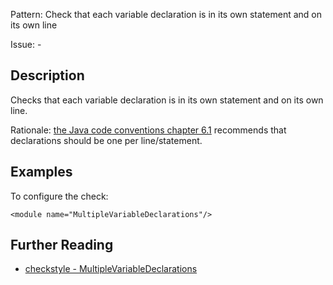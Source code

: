 Pattern: Check that each variable declaration is in its own statement and on its own line

Issue: -

## Description

Checks that each variable declaration is in its own statement and on its own line. 

Rationale: [the Java code conventions chapter 6.1](http://www.oracle.com/technetwork/java/javase/documentation/codeconventions-141270.html#2992) recommends that declarations should be one per line/statement. 

## Examples

To configure the check: 
    
    
    <module name="MultipleVariableDeclarations"/>

## Further Reading

* [checkstyle - MultipleVariableDeclarations](http://checkstyle.sourceforge.net/config_coding.html#MultipleVariableDeclarations)